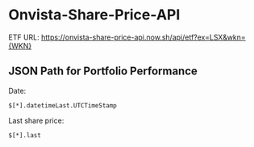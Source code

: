 # Onvista-Share-Price-API

ETF URL:
https://onvista-share-price-api.now.sh/api/etf?ex=LSX&wkn={WKN}

## JSON Path for Portfolio Performance
Date:
```
$[*].datetimeLast.UTCTimeStamp
```
Last share price:
```
$[*].last
```